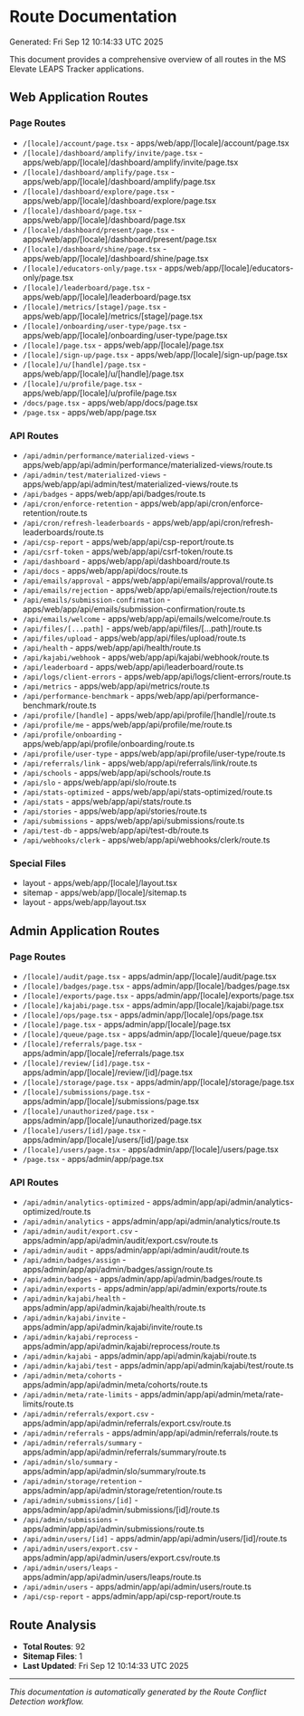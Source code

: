 # Route Documentation
Generated: Fri Sep 12 10:14:33 UTC 2025

This document provides a comprehensive overview of all routes in the MS Elevate LEAPS Tracker applications.

## Web Application Routes

### Page Routes
- `/[locale]/account/page.tsx` - apps/web/app/[locale]/account/page.tsx
- `/[locale]/dashboard/amplify/invite/page.tsx` - apps/web/app/[locale]/dashboard/amplify/invite/page.tsx
- `/[locale]/dashboard/amplify/page.tsx` - apps/web/app/[locale]/dashboard/amplify/page.tsx
- `/[locale]/dashboard/explore/page.tsx` - apps/web/app/[locale]/dashboard/explore/page.tsx
- `/[locale]/dashboard/page.tsx` - apps/web/app/[locale]/dashboard/page.tsx
- `/[locale]/dashboard/present/page.tsx` - apps/web/app/[locale]/dashboard/present/page.tsx
- `/[locale]/dashboard/shine/page.tsx` - apps/web/app/[locale]/dashboard/shine/page.tsx
- `/[locale]/educators-only/page.tsx` - apps/web/app/[locale]/educators-only/page.tsx
- `/[locale]/leaderboard/page.tsx` - apps/web/app/[locale]/leaderboard/page.tsx
- `/[locale]/metrics/[stage]/page.tsx` - apps/web/app/[locale]/metrics/[stage]/page.tsx
- `/[locale]/onboarding/user-type/page.tsx` - apps/web/app/[locale]/onboarding/user-type/page.tsx
- `/[locale]/page.tsx` - apps/web/app/[locale]/page.tsx
- `/[locale]/sign-up/page.tsx` - apps/web/app/[locale]/sign-up/page.tsx
- `/[locale]/u/[handle]/page.tsx` - apps/web/app/[locale]/u/[handle]/page.tsx
- `/[locale]/u/profile/page.tsx` - apps/web/app/[locale]/u/profile/page.tsx
- `/docs/page.tsx` - apps/web/app/docs/page.tsx
- `/page.tsx` - apps/web/app/page.tsx

### API Routes
- `/api/admin/performance/materialized-views` - apps/web/app/api/admin/performance/materialized-views/route.ts
- `/api/admin/test/materialized-views` - apps/web/app/api/admin/test/materialized-views/route.ts
- `/api/badges` - apps/web/app/api/badges/route.ts
- `/api/cron/enforce-retention` - apps/web/app/api/cron/enforce-retention/route.ts
- `/api/cron/refresh-leaderboards` - apps/web/app/api/cron/refresh-leaderboards/route.ts
- `/api/csp-report` - apps/web/app/api/csp-report/route.ts
- `/api/csrf-token` - apps/web/app/api/csrf-token/route.ts
- `/api/dashboard` - apps/web/app/api/dashboard/route.ts
- `/api/docs` - apps/web/app/api/docs/route.ts
- `/api/emails/approval` - apps/web/app/api/emails/approval/route.ts
- `/api/emails/rejection` - apps/web/app/api/emails/rejection/route.ts
- `/api/emails/submission-confirmation` - apps/web/app/api/emails/submission-confirmation/route.ts
- `/api/emails/welcome` - apps/web/app/api/emails/welcome/route.ts
- `/api/files/[...path]` - apps/web/app/api/files/[...path]/route.ts
- `/api/files/upload` - apps/web/app/api/files/upload/route.ts
- `/api/health` - apps/web/app/api/health/route.ts
- `/api/kajabi/webhook` - apps/web/app/api/kajabi/webhook/route.ts
- `/api/leaderboard` - apps/web/app/api/leaderboard/route.ts
- `/api/logs/client-errors` - apps/web/app/api/logs/client-errors/route.ts
- `/api/metrics` - apps/web/app/api/metrics/route.ts
- `/api/performance-benchmark` - apps/web/app/api/performance-benchmark/route.ts
- `/api/profile/[handle]` - apps/web/app/api/profile/[handle]/route.ts
- `/api/profile/me` - apps/web/app/api/profile/me/route.ts
- `/api/profile/onboarding` - apps/web/app/api/profile/onboarding/route.ts
- `/api/profile/user-type` - apps/web/app/api/profile/user-type/route.ts
- `/api/referrals/link` - apps/web/app/api/referrals/link/route.ts
- `/api/schools` - apps/web/app/api/schools/route.ts
- `/api/slo` - apps/web/app/api/slo/route.ts
- `/api/stats-optimized` - apps/web/app/api/stats-optimized/route.ts
- `/api/stats` - apps/web/app/api/stats/route.ts
- `/api/stories` - apps/web/app/api/stories/route.ts
- `/api/submissions` - apps/web/app/api/submissions/route.ts
- `/api/test-db` - apps/web/app/api/test-db/route.ts
- `/api/webhooks/clerk` - apps/web/app/api/webhooks/clerk/route.ts

### Special Files
- layout - apps/web/app/[locale]/layout.tsx
- sitemap - apps/web/app/[locale]/sitemap.ts
- layout - apps/web/app/layout.tsx

## Admin Application Routes

### Page Routes
- `/[locale]/audit/page.tsx` - apps/admin/app/[locale]/audit/page.tsx
- `/[locale]/badges/page.tsx` - apps/admin/app/[locale]/badges/page.tsx
- `/[locale]/exports/page.tsx` - apps/admin/app/[locale]/exports/page.tsx
- `/[locale]/kajabi/page.tsx` - apps/admin/app/[locale]/kajabi/page.tsx
- `/[locale]/ops/page.tsx` - apps/admin/app/[locale]/ops/page.tsx
- `/[locale]/page.tsx` - apps/admin/app/[locale]/page.tsx
- `/[locale]/queue/page.tsx` - apps/admin/app/[locale]/queue/page.tsx
- `/[locale]/referrals/page.tsx` - apps/admin/app/[locale]/referrals/page.tsx
- `/[locale]/review/[id]/page.tsx` - apps/admin/app/[locale]/review/[id]/page.tsx
- `/[locale]/storage/page.tsx` - apps/admin/app/[locale]/storage/page.tsx
- `/[locale]/submissions/page.tsx` - apps/admin/app/[locale]/submissions/page.tsx
- `/[locale]/unauthorized/page.tsx` - apps/admin/app/[locale]/unauthorized/page.tsx
- `/[locale]/users/[id]/page.tsx` - apps/admin/app/[locale]/users/[id]/page.tsx
- `/[locale]/users/page.tsx` - apps/admin/app/[locale]/users/page.tsx
- `/page.tsx` - apps/admin/app/page.tsx

### API Routes
- `/api/admin/analytics-optimized` - apps/admin/app/api/admin/analytics-optimized/route.ts
- `/api/admin/analytics` - apps/admin/app/api/admin/analytics/route.ts
- `/api/admin/audit/export.csv` - apps/admin/app/api/admin/audit/export.csv/route.ts
- `/api/admin/audit` - apps/admin/app/api/admin/audit/route.ts
- `/api/admin/badges/assign` - apps/admin/app/api/admin/badges/assign/route.ts
- `/api/admin/badges` - apps/admin/app/api/admin/badges/route.ts
- `/api/admin/exports` - apps/admin/app/api/admin/exports/route.ts
- `/api/admin/kajabi/health` - apps/admin/app/api/admin/kajabi/health/route.ts
- `/api/admin/kajabi/invite` - apps/admin/app/api/admin/kajabi/invite/route.ts
- `/api/admin/kajabi/reprocess` - apps/admin/app/api/admin/kajabi/reprocess/route.ts
- `/api/admin/kajabi` - apps/admin/app/api/admin/kajabi/route.ts
- `/api/admin/kajabi/test` - apps/admin/app/api/admin/kajabi/test/route.ts
- `/api/admin/meta/cohorts` - apps/admin/app/api/admin/meta/cohorts/route.ts
- `/api/admin/meta/rate-limits` - apps/admin/app/api/admin/meta/rate-limits/route.ts
- `/api/admin/referrals/export.csv` - apps/admin/app/api/admin/referrals/export.csv/route.ts
- `/api/admin/referrals` - apps/admin/app/api/admin/referrals/route.ts
- `/api/admin/referrals/summary` - apps/admin/app/api/admin/referrals/summary/route.ts
- `/api/admin/slo/summary` - apps/admin/app/api/admin/slo/summary/route.ts
- `/api/admin/storage/retention` - apps/admin/app/api/admin/storage/retention/route.ts
- `/api/admin/submissions/[id]` - apps/admin/app/api/admin/submissions/[id]/route.ts
- `/api/admin/submissions` - apps/admin/app/api/admin/submissions/route.ts
- `/api/admin/users/[id]` - apps/admin/app/api/admin/users/[id]/route.ts
- `/api/admin/users/export.csv` - apps/admin/app/api/admin/users/export.csv/route.ts
- `/api/admin/users/leaps` - apps/admin/app/api/admin/users/leaps/route.ts
- `/api/admin/users` - apps/admin/app/api/admin/users/route.ts
- `/api/csp-report` - apps/admin/app/api/csp-report/route.ts

## Route Analysis

- **Total Routes**: 92
- **Sitemap Files**: 1
- **Last Updated**: Fri Sep 12 10:14:33 UTC 2025

---
*This documentation is automatically generated by the Route Conflict Detection workflow.*
